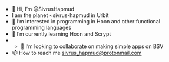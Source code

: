 - 👋 Hi, I’m @SivrusHapmud
- I am the planet ~sivrus-hapmud in Urbit
- 👀 I’m interested in programming in Hoon and other functional programming languages
- 🌱 I’m currently learning Hoon and Scrypt
- - 💞️ I’m looking to collaborate on making simple apps on BSV
- 📫 How to reach me sivrus_hapmud@protonmail.com

<!---
SivrusHapmud/SivrusHapmud is a ✨ special ✨ repository because its `README.md` (this file) appears on your GitHub profile.
You can click the Preview link to take a look at your changes.
--->
